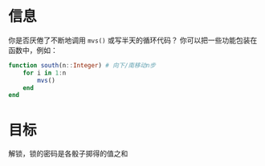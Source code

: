 # 信息
你是否厌倦了不断地调用 `mvs()` 或写半天的循环代码？
你可以把一些功能包装在函数中，例如：
```jl
function south(n::Integer) # 向下/南移动n步
	for i in 1:n
		mvs()
	end
end
```

# 目标
解锁，锁的密码是各骰子掷得的值之和
